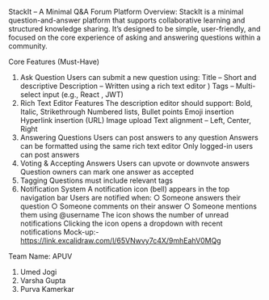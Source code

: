 StackIt – A Minimal Q&A Forum Platform 
Overview:
StackIt is a minimal question-and-answer platform that supports collaborative 
learning and structured knowledge sharing. It’s designed to be simple, user-friendly, 
and focused on the core experience of asking and answering questions within a 
community. 

Core Features (Must-Have) 
1. Ask Question 
Users can submit a new question using: 
Title – Short and descriptive 
Description – Written using a rich text editor ) 
Tags – Multi-select input (e.g., React , JWT) 
2. Rich Text Editor Features 
The description editor should support: 
Bold, Italic, Strikethrough 
Numbered lists, Bullet points 
Emoji insertion 
Hyperlink insertion (URL) 
Image upload 
Text alignment – Left, Center, Right 
3. Answering Questions 
Users can post answers to any question 
Answers can be formatted using the same rich text editor 
Only logged-in users can post answers 
4. Voting & Accepting Answers 
Users can upvote or downvote answers 
Question owners can mark one answer as accepted 
5. Tagging 
Questions must include relevant tags 
6. Notification System 
A notification icon (bell) appears in the top navigation bar 
Users are notified when: 
○ Someone answers their question 
○ Someone comments on their answer 
○ Someone mentions them using @username 
The icon shows the number of unread notifications 
Clicking the icon opens a dropdown with recent notifications 
Mock-up:- https://link.excalidraw.com/l/65VNwvy7c4X/9mhEahV0MQg 

Team Name: APUV
1. Umed Jogi
2. Varsha Gupta
3. Purva Kamerkar


